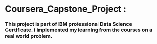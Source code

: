 # Coursera_Capstone_Project : 
### This project is part of IBM professional Data Science Certificate. I implemented my learning from the courses on a real world problem.
